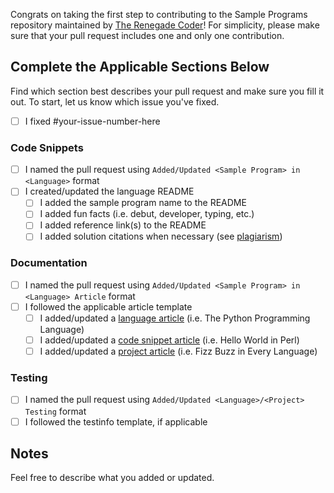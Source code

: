 Congrats on taking the first step to contributing to the Sample Programs repository maintained by [The Renegade Coder][1]! For simplicity, please make sure that your pull request includes one and only one contribution.

## Complete the Applicable Sections Below

Find which section best describes your pull request and make sure you fill it out. To start, let us know which issue you've fixed.

- [ ] I fixed #your-issue-number-here

### Code Snippets

- [ ] I named the pull request using `Added/Updated <Sample Program> in <Language>` format
- [ ] I created/updated the language README
  - [ ] I added the sample program name to the README
  - [ ] I added fun facts (i.e. debut, developer, typing, etc.)
  - [ ] I added reference link(s) to the README
  - [ ] I added solution citations when necessary (see [plagiarism][2])

### Documentation

- [ ] I named the pull request using `Added/Updated <Sample Program> in <Language> Article` format
- [ ] I followed the applicable article template
  - [ ] I added/updated a [language article][4] (i.e. The Python Programming Language)
  - [ ] I added/updated a [code snippet article][3] (i.e. Hello World in Perl)
  - [ ] I added/updated a [project article][5] (i.e. Fizz Buzz in Every Language)

### Testing

- [ ] I named the pull request using `Added/Updated <Language>/<Project> Testing` format
- [ ] I followed the testinfo template, if applicable

## Notes

Feel free to describe what you added or updated.

[1]: https://therenegadecoder.com/
[2]: https://github.com/TheRenegadeCoder/sample-programs/blob/master/.github/CONTRIBUTING.md#plagiarism
[3]: https://github.com/TheRenegadeCoder/sample-programs/blob/master/docs/templates/CODE_ARTICLE_TEMPLATE.md
[4]: https://github.com/TheRenegadeCoder/sample-programs/blob/master/docs/templates/LANGUAGE_ARTICLE_TEMPLATE.md
[5]: https://github.com/TheRenegadeCoder/sample-programs/blob/master/docs/templates/PROJECT_ARTICLE_TEMPLATE.md
